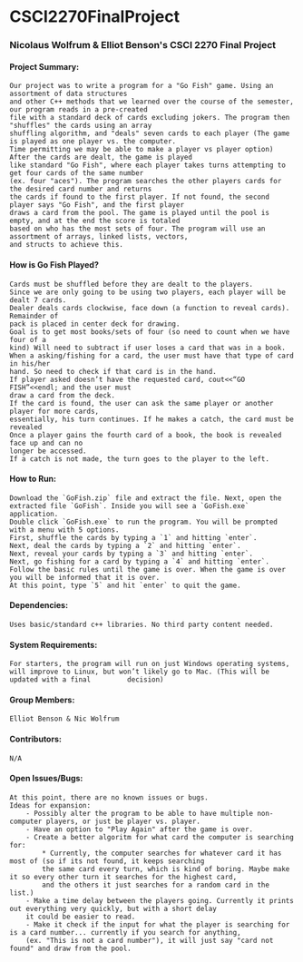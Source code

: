 # CSCI2270FinalProject
### Nicolaus Wolfrum & Elliot Benson's CSCI 2270 Final Project

#### Project Summary: 
	
	Our project was to write a program for a "Go Fish" game. Using an assortment of data structures
	and other C++ methods that we learned over the course of the semester, our program reads in a pre-created
	file with a standard deck of cards excluding jokers. The program then "shuffles" the cards using an array
	shuffling algorithm, and "deals" seven cards to each player (The game is played as one player vs. the computer.
	Time permitting we may be able to make a player vs player option) After the cards are dealt, the game is played
	like standard "Go Fish", where each player takes turns attempting to get four cards of the same number
	(ex. four "aces"). The program searches the other players cards for the desired card number and returns
	the cards if found to the first player. If not found, the second player says "Go Fish", and the first player
	draws a card from the pool. The game is played until the pool is empty, and at the end the score is totaled
	based on who has the most sets of four. The program will use an assortment of arrays, linked lists, vectors, 
	and structs to achieve this.

#### How is Go Fish Played?
	
	Cards must be shuffled before they are dealt to the players.
	Since we are only going to be using two players, each player will be dealt 7 cards.
	Dealer deals cards clockwise, face down (a function to reveal cards). Remainder of 
	pack is placed in center deck for drawing.
	Goal is to get most books/sets of four (so need to count when we have four of a 			
	kind) Will need to subtract if user loses a card that was in a book.
	When a asking/fishing for a card, the user must have that type of card in his/her 			
	hand. So need to check if that card is in the hand.
	If player asked doesn’t have the requested card, cout<<“GO FISH”<<endl; and the user must
	draw a card from the deck.	
	If the card is found, the user can ask the same player or another player for more cards, 		
	essentially, his turn continues. If he makes a catch, the card must be revealed
	Once a player gains the fourth card of a book, the book is revealed face up and can no 			
	longer be accessed.
	If a catch is not made, the turn goes to the player to the left.
	

#### How to Run:
	
	Download the `GoFish.zip` file and extract the file. Next, open the extracted file `GoFish`. Inside you will see a `GoFish.exe` application.
	Double click `GoFish.exe` to run the program. You will be prompted with a menu with 5 options. 
	First, shuffle the cards by typing a `1` and hitting `enter`. 
	Next, deal the cards by typing a `2` and hitting `enter`. 
	Next, reveal your cards by typing a `3` and hitting `enter`.
	Next, go fishing for a card by typing a `4` and hitting `enter`.
	Follow the basic rules until the game is over. When the game is over you will be informed that it is over. 
	At this point, type `5` and hit `enter` to quit the game.

#### Dependencies: 
	
	Uses basic/standard c++ libraries. No third party content needed.

#### System Requirements:
	 
	For starters, the program will run on just Windows operating systems, will improve to Linux, but won’t likely go to Mac. (This will be updated with a final 		decision)

#### Group Members: 
	
	Elliot Benson & Nic Wolfrum

#### Contributors:
	 
	N/A

#### Open Issues/Bugs:
	
	At this point, there are no known issues or bugs. 
	Ideas for expansion:
		- Possibly alter the program to be able to have multiple non-computer players, or just be player vs. player.
		- Have an option to "Play Again" after the game is over.
		- Create a better algoritm for what card the computer is searching for:
			* Currently, the computer searches for whatever card it has most of (so if its not found, it keeps searching
			the same card every turn, which is kind of boring. Maybe make it so every other turn it searches for the highest card,
			and the others it just searches for a random card in the list.)
		- Make a time delay between the players going. Currently it prints out everything very quickly, but with a short delay
		it could be easier to read.
		- Make it check if the input for what the player is searching for is a card number... currently if you search for anything,
		(ex. "This is not a card number"), it will just say "card not found" and draw from the pool.
		
		



